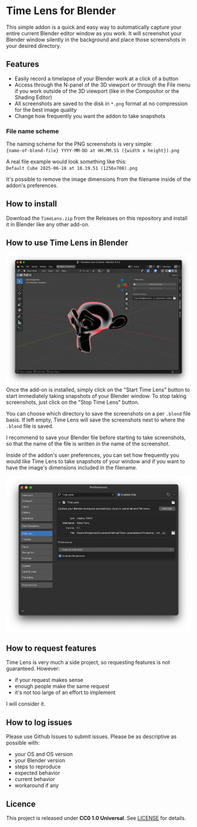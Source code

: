 # Time Lens for Blender

This simple addon is a quick and easy way to automatically capture your entire current Blender editor window as you work. It will screenshot your Blender window silently in the background and place those screenshots in your desired directory.

## Features
- Easily record a timelapse of your Blender work at a click of a button
- Access through the N-panel of the 3D viewport or through the File menu if you work outside of the 3D viewport (like in the Compositor or the Shading Editor)
- All screenshots are saved to the disk in `*.png` format at no compression for the best image quality
- Change how frequently you want the addon to take snapshots

### File name scheme
The naming scheme for the PNG screenshots is very simple:<br>
`{name-of-blend-file} YYYY-MM-DD at HH.MM.SS ({width x height}).png`

A real file example would look something like this:<br>
`Default Cube 2025-06-18 at 18.19.51 (1256x708).png`

It's possible to remove the image dimensions from the filename inside of the addon's preferences.

## How to install
Download the `TimeLens.zip` from the Releases on this repository and install it in Blender like any other add-on.

## How to use Time Lens in Blender
![User Interface](https://github.com/shinjipons/Time-Lens/blob/main/repo-assets/n-panel.png?raw=true)
Once the add-on is installed, simply click on the "Start Time Lens" button to start immediately taking snapshots of your Blender window. To stop taking screenshots, just click on the "Stop Time Lens" button.

You can choose which directory to save the screenshots on a per `.blend` file basis. If left empty, Time Lens will save the screenshots next to where the `.blend` file is saved.

I recommend to save your Blender file before starting to take screenshots, so that the name of the file is written in the name of the screenshot.

Inside of the addon's user preferences, you can set how frequently you would like Time Lens to take snapshots of your window and if you want to have the image's dimensions included in the filename.

![User Preferences](https://github.com/shinjipons/Time-Lens/blob/main/repo-assets/user-prefs.png?raw=true)

## How to request features
Time Lens is very much a side project, so requesting features is not guaranteed. However:
- if your request makes sense
- enough people make the same request
- it's not too large of an effort to implement

I will consider it.

## How to log issues
Please use Github Issues to submit issues. Please be as descriptive as possible with:
- your OS and OS version
- your Blender version
- steps to reproduce
- expected behavior
- current behavior
- workaround if any

## Licence

This project is released under **CC0 1.0 Universal**. See [LICENSE](./LICENSE.md) for details.
